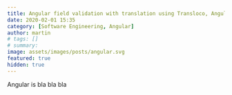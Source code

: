 ```yaml
---
title: Angular field validation with translation using Transloco, Angular and Server Side Rendering (ssr)
date: 2020-02-01 15:35
category: [Software Engineering, Angular]
author: martin
# tags: []
# summary:
image: assets/images/posts/angular.svg
featured: true
hidden: true
---
```


Angular is bla bla bla
